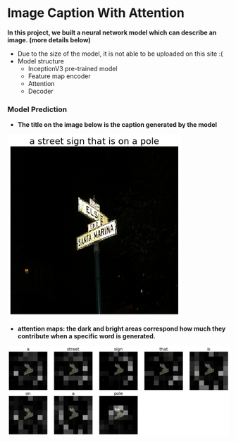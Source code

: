 # Image Caption With Attention
**In this project, we built a neural network model which can describe an image. (more details below)**

- Due to the size of the model, it is not able to be uploaded on this site :(
- Model structure
  - InceptionV3 pre-trained model
  - Feature map encoder
  - Attention
  - Decoder

### Model Prediction
- **The title on the image below is the caption generated by the model**

![describe an image](https://github.com/shuxg2017/Image-caption-using-attention-mechanism/blob/master/results/image.png)

- **attention maps: the dark and bright areas correspond how much they contribute when a specific word is generated.**

![attention maps](https://github.com/shuxg2017/Image-caption-using-attention-mechanism/blob/master/results/attention_maps.png)
